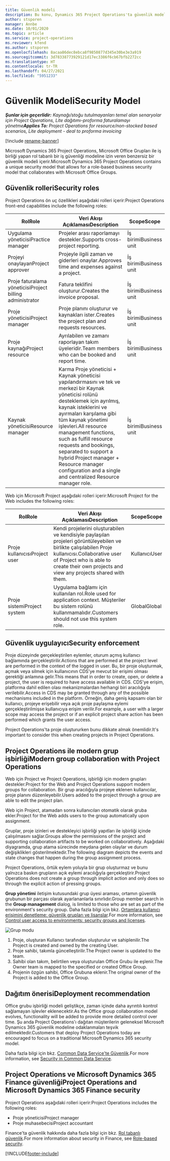 ```yaml
---
title: Güvenlik modeli
description: Bu konu, Dynamics 365 Project Operations'ta güvenlik modeli hakkında bilgi sağlar.
author: stsporen
manager: Annbe
ms.date: 10/01/2020
ms.topic: article
ms.service: project-operations
ms.reviewer: kfend
ms.author: stsporen
ms.openlocfilehash: 8acaa86dec8ebca8f9850877d345e30be3e3a919
ms.sourcegitcommit: 3d78338773929121d17ec3386f6cb67bfb2272cc
ms.translationtype: HT
ms.contentlocale: tr-TR
ms.lasthandoff: 04/27/2021
ms.locfileid: "5951233"
---
```

# <a name="security-model"></a><span data-ttu-id="c3a7f-103">Güvenlik Modeli</span><span class="sxs-lookup"><span data-stu-id="c3a7f-103">Security Model</span></span>

<span data-ttu-id="c3a7f-104">_**Şunlar için geçerlidir:** Kaynağı/stoğu tutulmayanları temel alan senaryolar için Project Operations, Lite dağıtımı-proforma faturalamayı yönetme_</span><span class="sxs-lookup"><span data-stu-id="c3a7f-104">_**Applies To:** Project Operations for resource/non-stocked based scenarios, Lite deployment - deal to proforma invoicing_</span></span>

[!include [rename-banner](~/includes/cc-data-platform-banner.md)]

<span data-ttu-id="c3a7f-105">Microsoft Dynamics 365 Project Operations, Microsoft Office Grupları ile iş birliği yapan rol tabanlı bir iş güvenliği modeline izin veren benzersiz bir güvenlik modeli içerir.</span><span class="sxs-lookup"><span data-stu-id="c3a7f-105">Microsoft Dynamics 365 Project Operations contains a unique security model that allows for a role-based business security model that collaborates with Microsoft Office Groups.</span></span> 


## <a name="security-roles"></a><span data-ttu-id="c3a7f-106">Güvenlik rolleri</span><span class="sxs-lookup"><span data-stu-id="c3a7f-106">Security roles</span></span>
<span data-ttu-id="c3a7f-107">Project Operations ön uç özellikleri aşağıdaki rolleri içerir:</span><span class="sxs-lookup"><span data-stu-id="c3a7f-107">Project Operations front-end capabilities include the following roles:</span></span>

| <span data-ttu-id="c3a7f-108">Rol</span><span class="sxs-lookup"><span data-stu-id="c3a7f-108">Role</span></span>                          | <span data-ttu-id="c3a7f-109">Veri Akışı Açıklaması</span><span class="sxs-lookup"><span data-stu-id="c3a7f-109">Description</span></span>                                                                                                                                                                 | <span data-ttu-id="c3a7f-110">Scope</span><span class="sxs-lookup"><span data-stu-id="c3a7f-110">Scope</span></span> |
|-------------------------------|-----------------------------------------------------------------------------------------------------------------------------------------------------------------------------|------|
| <span data-ttu-id="c3a7f-111">Uygulama yöneticisi</span><span class="sxs-lookup"><span data-stu-id="c3a7f-111">Practice manager</span></span>              | <span data-ttu-id="c3a7f-112">Projeler arası raporlamayı destekler.</span><span class="sxs-lookup"><span data-stu-id="c3a7f-112">Supports cross-project reporting.</span></span>                                                                                                            | <span data-ttu-id="c3a7f-113">İş birimi</span><span class="sxs-lookup"><span data-stu-id="c3a7f-113">Business unit</span></span>              |
| <span data-ttu-id="c3a7f-114">Projeyi onaylayan</span><span class="sxs-lookup"><span data-stu-id="c3a7f-114">Project approver</span></span>              | <span data-ttu-id="c3a7f-115">Projeyle ilgili zaman ve giderleri onaylar.</span><span class="sxs-lookup"><span data-stu-id="c3a7f-115">Approves time and expenses against a project.</span></span>                                                                                                                              | <span data-ttu-id="c3a7f-116">İş birimi</span><span class="sxs-lookup"><span data-stu-id="c3a7f-116">Business unit</span></span> |
| <span data-ttu-id="c3a7f-117">Proje faturalama yöneticisi</span><span class="sxs-lookup"><span data-stu-id="c3a7f-117">Project billing administrator</span></span> | <span data-ttu-id="c3a7f-118">Fatura teklifini oluşturur.</span><span class="sxs-lookup"><span data-stu-id="c3a7f-118">Creates the invoice proposal.</span></span>                                                                                                                                                 | <span data-ttu-id="c3a7f-119">İş birimi</span><span class="sxs-lookup"><span data-stu-id="c3a7f-119">Business unit</span></span> |
| <span data-ttu-id="c3a7f-120">Proje yöneticisi</span><span class="sxs-lookup"><span data-stu-id="c3a7f-120">Project manager</span></span>               | <span data-ttu-id="c3a7f-121">Proje planını oluşturur ve kaynakları ister.</span><span class="sxs-lookup"><span data-stu-id="c3a7f-121">Creates the project plan and requests resources.</span></span>                                                                                                                              | <span data-ttu-id="c3a7f-122">İş birimi</span><span class="sxs-lookup"><span data-stu-id="c3a7f-122">Business unit</span></span> |
| <span data-ttu-id="c3a7f-123">Proje kaynağı</span><span class="sxs-lookup"><span data-stu-id="c3a7f-123">Project resource</span></span>              | <span data-ttu-id="c3a7f-124">Ayrılabilen ve zamanı raporlayan takım üyeleridir.</span><span class="sxs-lookup"><span data-stu-id="c3a7f-124">Team members who can be booked and report time.</span></span>                                                                                                          | <span data-ttu-id="c3a7f-125">İş birimi</span><span class="sxs-lookup"><span data-stu-id="c3a7f-125">Business unit</span></span>|
| <span data-ttu-id="c3a7f-126">Kaynak yöneticisi</span><span class="sxs-lookup"><span data-stu-id="c3a7f-126">Resource manager</span></span>              | <span data-ttu-id="c3a7f-127">Karma Proje yöneticisi + Kaynak yöneticisi yapılandırmasını ve tek ve merkezi bir Kaynak yöneticisi rolünü desteklemek için ayrılmış, kaynak isteklerini ve ayırmaları karşılama gibi tüm kaynak yönetimi işlevleri.</span><span class="sxs-lookup"><span data-stu-id="c3a7f-127">All resource management functions, such as fulfill resource requests and bookings, separated to support a hybrid Project manager + Resource manager configuration and a single and centralized Resource manager role.</span></span> | <span data-ttu-id="c3a7f-128">İş birimi</span><span class="sxs-lookup"><span data-stu-id="c3a7f-128">Business unit</span></span> |


<span data-ttu-id="c3a7f-129">Web için Microsoft Project aşağıdaki rolleri içerir:</span><span class="sxs-lookup"><span data-stu-id="c3a7f-129">Microsoft Project for the Web includes the following roles:</span></span>

| <span data-ttu-id="c3a7f-130">Rol</span><span class="sxs-lookup"><span data-stu-id="c3a7f-130">Role</span></span>           | <span data-ttu-id="c3a7f-131">Veri Akışı Açıklaması</span><span class="sxs-lookup"><span data-stu-id="c3a7f-131">Description</span></span>                                                                                                        | <span data-ttu-id="c3a7f-132">Scope</span><span class="sxs-lookup"><span data-stu-id="c3a7f-132">Scope</span></span>  |
|----------------|--------------------------------------------------------------------------------------------------------------------|--------|
| <span data-ttu-id="c3a7f-133">Proje kullanıcısı</span><span class="sxs-lookup"><span data-stu-id="c3a7f-133">Project user</span></span>   | <span data-ttu-id="c3a7f-134">Kendi projelerini oluşturabilen ve kendisiyle paylaşılan projeleri görüntüleyebilen ve birlikte çalışılabilen Proje kullanıcısı.</span><span class="sxs-lookup"><span data-stu-id="c3a7f-134">Collaborative user of Project   who is able to create their own projects and view any projects shared with   them.</span></span> | <span data-ttu-id="c3a7f-135">Kullanıcı</span><span class="sxs-lookup"><span data-stu-id="c3a7f-135">User</span></span>   |
| <span data-ttu-id="c3a7f-136">Proje sistemi</span><span class="sxs-lookup"><span data-stu-id="c3a7f-136">Project system</span></span> | <span data-ttu-id="c3a7f-137">Uygulama bağlamı için kullanılan rol.</span><span class="sxs-lookup"><span data-stu-id="c3a7f-137">Role used for application   context.</span></span> <span data-ttu-id="c3a7f-138">Müşteriler bu sistem rolünü kullanmamalıdır.</span><span class="sxs-lookup"><span data-stu-id="c3a7f-138">Customers should not use this system role.</span></span>                                    | <span data-ttu-id="c3a7f-139">Global</span><span class="sxs-lookup"><span data-stu-id="c3a7f-139">Global</span></span> |

## <a name="security-enforcement"></a><span data-ttu-id="c3a7f-140">Güvenlik uygulayıcı</span><span class="sxs-lookup"><span data-stu-id="c3a7f-140">Security enforcement</span></span>
<span data-ttu-id="c3a7f-141">Proje düzeyinde gerçekleştirilen eylemler, oturum açmış kullanıcı bağlamında gerçekleştirilir.</span><span class="sxs-lookup"><span data-stu-id="c3a7f-141">Actions that are performed at the project level are performed in the context of the logged in user.</span></span> <span data-ttu-id="c3a7f-142">Bu, bir proje oluşturmak, açmak veya silmek için kullanıcının CDS'ye mevcut bir erişimi olması gerektiği anlamına gelir.</span><span class="sxs-lookup"><span data-stu-id="c3a7f-142">This means that in order to create, open, or delete a project, the user is required to have access available in CDS.</span></span> <span data-ttu-id="c3a7f-143">CDS'ye erişim, platforma dahil edilen olası mekanizmalardan herhangi biri aracılığıyla verilebilir.</span><span class="sxs-lookup"><span data-stu-id="c3a7f-143">Access in CDS may be granted through any of the possible mechanisms included in the platform.</span></span> <span data-ttu-id="c3a7f-144">Örneğin, daha geniş kapsamı olan bir kullanıcı, projeye erişebilir veya açık proje paylaşma eylemi gerçekleştirilmişse kullanıcıya erişim verilir.</span><span class="sxs-lookup"><span data-stu-id="c3a7f-144">For example, a user with a larger scope may access the project or if an explicit project share action has been performed which grants the user access.</span></span>

<span data-ttu-id="c3a7f-145">Project Operations'ta proje oluştururken bunu dikkate almak önemlidir.</span><span class="sxs-lookup"><span data-stu-id="c3a7f-145">It's important to consider this when creating projects in Project Operations.</span></span>

## <a name="modern-group-collaboration-with-project-operations"></a><span data-ttu-id="c3a7f-146">Project Operations ile modern grup işbirliği</span><span class="sxs-lookup"><span data-stu-id="c3a7f-146">Modern group collaboration with Project Operations</span></span>
<span data-ttu-id="c3a7f-147">Web için Project ve Project Operations, işbirliği için modern grupları destekler.</span><span class="sxs-lookup"><span data-stu-id="c3a7f-147">Project for the Web and Project Operations support modern groups for collaboration.</span></span> <span data-ttu-id="c3a7f-148">Bir grup aracılığıyla projeye eklenen kullanıcılar, proje planını düzenleyebilir.</span><span class="sxs-lookup"><span data-stu-id="c3a7f-148">Users added to the project through a group are able to edit the project plan.</span></span>

<span data-ttu-id="c3a7f-149">Web için Project, atamadan sonra kullanıcıları otomatik olarak gruba ekler.</span><span class="sxs-lookup"><span data-stu-id="c3a7f-149">Project for the Web adds users to the group automatically upon assignment.</span></span>

<span data-ttu-id="c3a7f-150">Gruplar, proje izinleri ve destekleyici işbirliği yapıtları ile işbirliği içinde çalışılmasını sağlar.</span><span class="sxs-lookup"><span data-stu-id="c3a7f-150">Groups allow the permissions of the project and supporting collaboration artifacts to be worked on collaboratively.</span></span> <span data-ttu-id="c3a7f-151">Aşağıdaki diyagramda, grup atama sürecinde meydana gelen olaylar ve durum değişiklikleri gösterilmektedir.</span><span class="sxs-lookup"><span data-stu-id="c3a7f-151">The following diagram depicts the events and state changes that happen during the group assignment process.</span></span>

<span data-ttu-id="c3a7f-152">Project Operations, örtük eylem yoluyla bir grup oluşturmaz ve bunu yalnızca baskın grupların açık eylemi aracılığıyla gerçekleştirir.</span><span class="sxs-lookup"><span data-stu-id="c3a7f-152">Project Operations does not create a group through implicit action and only does so through the explicit action of pressing groups.</span></span>

<span data-ttu-id="c3a7f-153">**Grup yönetimi** iletişim kutusundaki grup üyesi araması, ortamın güvenlik grubunun bir parçası olarak ayarlananlarla sınırlıdır.</span><span class="sxs-lookup"><span data-stu-id="c3a7f-153">Group member search in the **Group management** dialog, is limited to those who are set as part of the environment's security group.</span></span> <span data-ttu-id="c3a7f-154">Daha fazla bilgi için bkz. [Ortamlara kullanıcı erişimini denetleme: güvenlik grupları ve lisanslar](/power-platform/admin/control-user-access).</span><span class="sxs-lookup"><span data-stu-id="c3a7f-154">For more information, see [Control user access to environments: security groups and licenses](/power-platform/admin/control-user-access).</span></span>

![Grup modu](./media/groupsmode.png)

1. <span data-ttu-id="c3a7f-156">Proje, oluşturan Kullanıcı tarafından oluşturulur ve sahiplenilir.</span><span class="sxs-lookup"><span data-stu-id="c3a7f-156">The Project is created and owned by the creating User.</span></span>
2. <span data-ttu-id="c3a7f-157">Proje sahibi, takımla güncelleştirilir.</span><span class="sxs-lookup"><span data-stu-id="c3a7f-157">The Project owner is updated to the team.</span></span>
3. <span data-ttu-id="c3a7f-158">Sahibi olan takım, belirtilen veya oluşturulan Office Grubu ile eşlenir.</span><span class="sxs-lookup"><span data-stu-id="c3a7f-158">The Owner team is mapped to the specified or created Office Group.</span></span>
4. <span data-ttu-id="c3a7f-159">Projenin özgün sahibi, Office Grubuna eklenir.</span><span class="sxs-lookup"><span data-stu-id="c3a7f-159">The original owner of the Project is added to the Office Group.</span></span>

## <a name="deployment-recommendation"></a><span data-ttu-id="c3a7f-160">Dağıtım önerisi</span><span class="sxs-lookup"><span data-stu-id="c3a7f-160">Deployment recommendation</span></span>
<span data-ttu-id="c3a7f-161">Office grubu işbirliği modeli geliştikçe, zaman içinde daha ayrıntılı kontrol sağlamayan işlevler eklenecektir.</span><span class="sxs-lookup"><span data-stu-id="c3a7f-161">As the Office group collaboration model evolves, functionality will be added to provide more detailed control over time.</span></span> <span data-ttu-id="c3a7f-162">Şu anda Project Operations'ı dağıtan müşterilerin geleneksel Microsoft Dynamics 365 güvenlik modeline odaklanmaları teşvik edilmektedir.</span><span class="sxs-lookup"><span data-stu-id="c3a7f-162">Customers that deploy Project Operations today are encouraged to focus on a traditional Microsoft Dynamics 365 security model.</span></span>

<span data-ttu-id="c3a7f-163">Daha fazla bilgi için bkz. [Common Data Service'te Güvenlik](/power-platform/admin/wp-security).</span><span class="sxs-lookup"><span data-stu-id="c3a7f-163">For more information, see [Security in Common Data Service](/power-platform/admin/wp-security).</span></span>

## <a name="project-operations-and-microsoft-dynamics-365-finance-security"></a><span data-ttu-id="c3a7f-164">Project Operations ve Microsoft Dynamics 365 Finance güvenliği</span><span class="sxs-lookup"><span data-stu-id="c3a7f-164">Project Operations and Microsoft Dynamics 365 Finance security</span></span>
<span data-ttu-id="c3a7f-165">Project Operations aşağıdaki rolleri içerir:</span><span class="sxs-lookup"><span data-stu-id="c3a7f-165">Project Operations includes the following roles:</span></span>

- <span data-ttu-id="c3a7f-166">Proje yöneticisi</span><span class="sxs-lookup"><span data-stu-id="c3a7f-166">Project manager</span></span>
- <span data-ttu-id="c3a7f-167">Proje muhasebecisi</span><span class="sxs-lookup"><span data-stu-id="c3a7f-167">Project accountant</span></span>

<span data-ttu-id="c3a7f-168">Finance'ta güvenlik hakkında daha fazla bilgi için bkz. [Rol tabanlı güvenlik](/dynamics365/fin-ops-core/dev-itpro/sysadmin/role-based-security).</span><span class="sxs-lookup"><span data-stu-id="c3a7f-168">For more information about security in Finance, see [Role-based security](/dynamics365/fin-ops-core/dev-itpro/sysadmin/role-based-security).</span></span>




[!INCLUDE[footer-include](../includes/footer-banner.md)]